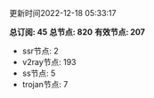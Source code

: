 更新时间2022-12-18 05:33:17

**总订阅: 45**
**总节点: 820**
**有效节点: 207**
- ssr节点: 2
- v2ray节点: 193
- ss节点: 5
- trojan节点: 7

